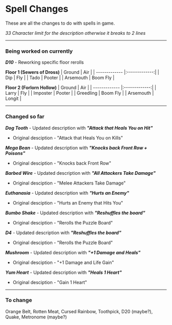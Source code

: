 # Spell Changes

These are all the changes to do with spells in game.

_33 Character limit for the description otherwise it breaks to 2 lines_

---

### Being worked on currently

_**D10**_ - Reworking specific floor rerolls

**Floor 1 (Sewers of Dross)**
| Ground  | Air |
| ------------- |:-------------:|
| Dip      | Fly     |
| Tado      | Pooter     |
| Arsemouth      | Boom Fly     |

**Floor 2 (Forlorn Hollow)**
| Ground  | Air |
| ------------- |:-------------:|
| Larry      | Fly     |
| Imposter      | Pooter     |
| Greedling      | Boom Fly     |
| Arsemouth | Longit |


---

### Changed so far

_**Dog Tooth**_ - Updated description with _**"Attack that Heals You on Hit"**_
* Original desciption - "Attack that Heals You on Kills"

_**Mega Bean**_ - Updated description with _**"Knocks back Front Row + Poisons"**_
* Original desciption - "Knocks back Front Row"

_**Barbed Wire**_ - Updated description with _**"All Attackers Take Damage"**_
* Original desciption - "Melee Attackers Take Damage"

_**Euthanasia**_ - Updated description with _**"Hurts an Enemy"**_
* Original desciption - "Hurts an Enemy that Hits You"

_**Bumbo Shake**_ - Updated description with _**"Reshuffles the board"**_
* Original desciption - "Rerolls the Puzzle Board"

_**D4**_ - Updated description with _**"Reshuffles the board"**_
* Original desciption - "Rerolls the Puzzle Board"

_**Mushroom**_ - Updated description with _**"+1 Damage and Heals"**_
* Original desciption - "+1 Damage and Life Gain"

_**Yum Heart**_ - Updated description with _**"Heals 1 Heart"**_
* Original desciption - "Gain 1 Heart"

---

### To change

Orange Belt, Rotten Meat, Cursed Rainbow, Toothpick, D20 (maybe?), Quake, Metronome (maybe?)
